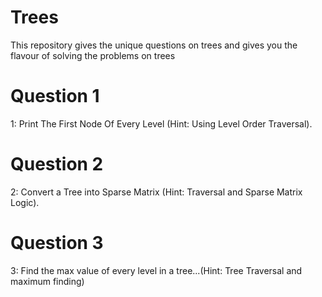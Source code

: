 # Trees
This repository gives the unique questions on trees and gives you the flavour of solving the problems on trees <br/>
# Question 1
1: Print The First Node Of Every Level (Hint: Using Level Order Traversal). <br/>
# Question 2
2: Convert a Tree into Sparse Matrix (Hint: Traversal and Sparse Matrix Logic). <br/>
# Question 3
3: Find the max value of every level in a tree...(Hint: Tree Traversal and maximum finding) </br> 

